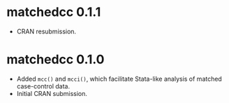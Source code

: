 # matchedcc 0.1.1

* CRAN resubmission.

# matchedcc 0.1.0

* Added `mcc()` and `mcci()`, which facilitate Stata-like analysis of matched
  case-control data.
* Initial CRAN submission.
